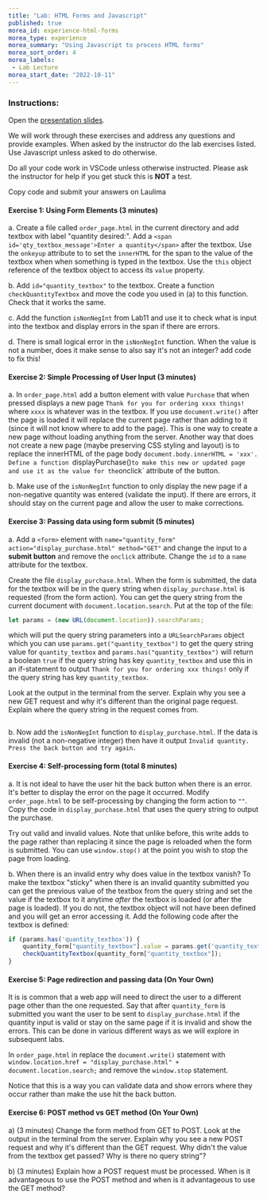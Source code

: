 ```yaml
---
title: "Lab: HTML Forms and Javascript"
published: true
morea_id: experience-html-forms
morea_type: experience
morea_summary: "Using Javascript to process HTML forms"
morea_sort_order: 4
morea_labels:
 - Lab Lecture
morea_start_date: "2022-10-11"
---
```



### Instructions: 
Open the [presentation slides](ITM352_Forms.ppt). 

We will work through these exercises and address any questions and provide examples. When asked by the instructor do the lab exercises listed. Use Javascript unless asked to do otherwise.

Do all your code work in VSCode unless otherwise instructed. Please ask the instructor for help if you get stuck this is **NOT** a test.

Copy code and submit your answers on Laulima


#### Exercise 1: Using Form Elements (3 minutes)

a. Create a file called `order_page.html` in the current directory and add textbox with label "quantity desired:". Add a `<span id='qty_textbox_message'>Enter a quantity</span>` after the textbox. Use the `onkeyup` attribute to to set the `innerHTML` for the span to the value of the textbox when when something is typed in the textbox. Use the `this` object reference of the textbox object to access its `value` property.

b. Add `id="quantity_textbox"` to the textbox. Create a function `checkQuantityTextbox` and move the code you used in (a) to this function. Check that it works the same.

c. Add the function `isNonNegInt` from Lab11 and use it to check what is input into the textbox and display errors in the span if there are errors. 

d. There is small logical error in the `isNonNegInt` function. When the value is not a number, does it make sense to also say it's not an integer? add code to fix this!

#### Exercise 2: Simple Processing of User Input (3 minutes)

a. In `order_page.html` add a button element with value `Purchase` that when pressed displays a new page `Thank for you for ordering xxxx things!` where `xxxx` is whatever was in the textbox. If you use `document.write()` after the page is loaded it will replace the current page rather than adding to it (since it will not know where to add to the page). This is one way to create a new page without loading anything from the server. Another way that does not create a new page (maybe preserving CSS styling and layout) is to replace the innerHTML of the page body `document.body.innerHTML = 'xxx'.  Define a function `displayPurchase()` to make this new or updated page and use it as the value for the `onclick` attribute of the button.

b. Make use of the `isNonNegInt` function to only display the new page if a non-negative quantity was entered (validate the input). If there are errors, it should stay on the current page and allow the user to make corrections.

#### Exercise 3: Passing data using form submit (5 minutes)
a. Add a `<form>` element with `name="quantity_form" action="display_purchase.html" method="GET"` and change the input to a **submit button** and remove the `onclick` attribute. Change the `id` to a `name` attribute for the textbox. 

Create the file `display_purchase.html`. When the form is submitted, the data for the textbox will be in the query string when `display_purchase.html` is requested (from the form action). You can get the query string from the current document with `document.location.search`.  Put at the top of the file:
```Javascript
let params = (new URL(document.location)).searchParams;
```
which will put the query string parameters into a `URLSearchParams` object which you can use `params.get("quantity_textbox")` to get the query string value for `quantity_textbox` and `params.has("quantity_textbox")` will return a boolean `true` if the query string has key `quantity_textbox` and use this in an if-statement to output `Thank for you for ordering xxx things!` only if the query string has key `quantity_textbox`. 

Look at the output in the terminal from the server. Explain why you see a new GET request and why it's different than the original page request. Explain where the query string in the request comes from. 
```

```

b. Now add the `isNonNegInt` function to `display_purchase.html`. If the data is invalid (not a non-negative integer) then have it output `Invalid quantity. Press the back button and try again.`

#### Exercise 4: Self-processing form (total 8 minutes)

a. It is not ideal to have the user hit the back button when there is an error. It's better to display the error on the page it occurred. Modify `order_page.html` to be self-processing by changing the form action to `""`. Copy the code in `display_purchase.html` that uses the query string to output the purchase. 

Try out valid and invalid values. Note that unlike before, this write adds to the page rather than replacing it since the page is reloaded when the form is submitted. You can use `window.stop()` at the point you wish to stop the page from loading.

b. When there is an invalid entry why does value in the textbox vanish? To make the textbox "sticky" when there is an invalid quantity submitted you can get the previous value of the textbox from the query string and set the value if the textbox to it anytime *after* the textbox is loaded (or after the page is loaded). If you do not, the textbox object will not have been defined and you will get an error accessing it. Add the following code after the textbox is defined:
```Javascript
if (params.has('quantity_textbox')) {
    quantity_form["quantity_textbox"].value = params.get('quantity_textbox');
    checkQuantityTextbox(quantity_form["quantity_textbox"]);
}
```

#### Exercise 5: Page redirection and passing data (On Your Own)

It is is common that a web app will need to direct the user to a different page other than the one requested. Say that after `quantity_form` is submitted you want the user to be sent to `display_purchase.html` if the quantity input is valid or stay on the same page if it is invalid and show the errors. This can be done in various different ways as we will explore in subsequent labs.

In `order_page.html` in replace the `document.write()` statement with `window.location.href = "display_purchase.html" + document.location.search;` and remove the `window.stop` statement.

Notice that this is a way you can validate data and show errors where they occur rather than make the use hit the back button.


#### Exercise 6: POST method vs GET method (On Your Own)
a) (3 minutes) Change the form method from GET to POST. Look at the output in the terminal from the server. Explain why you see a new POST request and why it's different than the GET request. Why didn't the value from the textbox get passed? Why is there no query string"? 

b) (3 minutes) Explain how a POST request must be processed. When is it advantageous to use the POST method and when is it advantageous to use the GET method?

